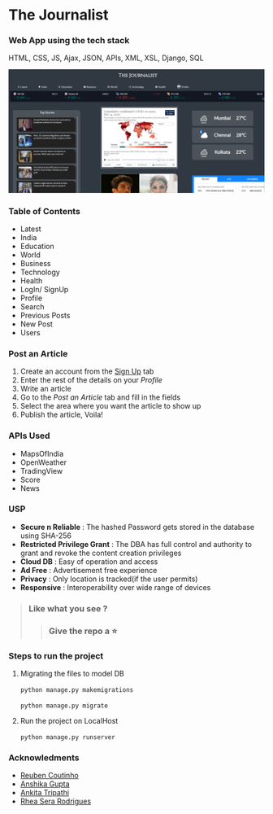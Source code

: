 # The Journalist
 ### Web App using the tech stack
 HTML, CSS, JS, Ajax, JSON, APIs, XML, XSL, Django, SQL

![Landing Page](landing_page.png)

### Table of Contents
- Latest
- India
- Education
- World
- Business
- Technology
- Health
- LogIn/ SignUp
- Profile
- Search
- Previous Posts
- New Post
- Users
 
 ### Post an Article
 1. Create an account from the [Sign Up](https://intense-plains-26034.herokuapp.com/register/) tab
 2. Enter the rest of the details on your *Profile*
 3. Write an article
 4. Go to the *Post an Article* tab and fill in the fields
 5. Select the area where you want the article to show up
 6. Publish the article, Voila!
 
### APIs Used
- MapsOfIndia
- OpenWeather
- TradingView
- Score
- News
### USP
- **Secure n Reliable** : The hashed Password gets stored in the database using SHA-256
- **Restricted Privilege Grant** : The DBA has full control and authority to grant and revoke the content creation privileges
- **Cloud DB** : Easy of operation and access
- **Ad Free** : Advertisement free experience
- **Privacy** : Only location is tracked(if the user permits)
- **Responsive** : Interoperability over wide range of devices

> ### Like what you see ?
> > ### Give the repo a ⭐

### Steps to run the project
1. Migrating the files to model DB 
   
   `python manage.py makemigrations`
   
   `python manage.py migrate`
   
2. Run the project on LocalHost

   `python manage.py runserver`

 ### Acknowledments
- [Reuben Coutinho](https://www.linkedin.com/in/reuben-c-b89ba295)
- [Anshika Gupta](https://www.linkedin.com/in/anshikagupta08/)
- [Ankita Tripathi]()
- [Rhea Sera Rodrigues]()
